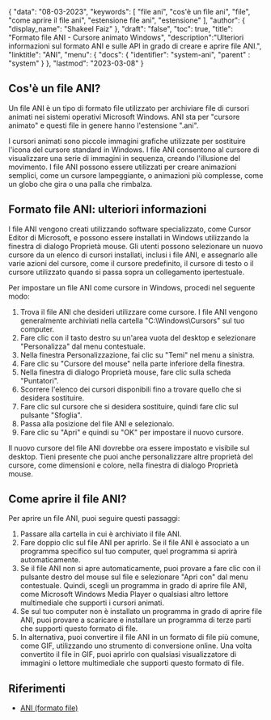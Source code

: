 {
"data": "08-03-2023",
  "keywords": [
"file ani",
"cos'è un file ani",
"file",
"come aprire il file ani",
"estensione file ani",
"estensione"
],
  "author": {
"display_name": "Shakeel Faiz"
},
"draft": "false",
"toc": true,
"title": "Formato file ANI - Cursore animato Windows",
  "description":"Ulteriori informazioni sul formato ANI e sulle API in grado di creare e aprire file ANI.",
"linktitle": "ANI",
  "menu": {
    "docs": {
      "identifier": "system-ani",
"parent" : "system"
}
},
"lastmod": "2023-03-08"
}

## Cos'è un file ANI?

Un file ANI è un tipo di formato file utilizzato per archiviare file di cursori animati nei sistemi operativi Microsoft Windows. ANI sta per "cursore animato" e questi file in genere hanno l'estensione ".ani".

I cursori animati sono piccole immagini grafiche utilizzate per sostituire l'icona del cursore standard in Windows. I file ANI consentono al cursore di visualizzare una serie di immagini in sequenza, creando l'illusione del movimento. I file ANI possono essere utilizzati per creare animazioni semplici, come un cursore lampeggiante, o animazioni più complesse, come un globo che gira o una palla che rimbalza.

## Formato file ANI: ulteriori informazioni

I file ANI vengono creati utilizzando software specializzato, come Cursor Editor di Microsoft, e possono essere installati in Windows utilizzando la finestra di dialogo Proprietà mouse. Gli utenti possono selezionare un nuovo cursore da un elenco di cursori installati, inclusi i file ANI, e assegnarlo alle varie azioni del cursore, come il cursore predefinito, il cursore di testo o il cursore utilizzato quando si passa sopra un collegamento ipertestuale.

Per impostare un file ANI come cursore in Windows, procedi nel seguente modo:

1. Trova il file ANI che desideri utilizzare come cursore. I file ANI vengono generalmente archiviati nella cartella "C:\Windows\Cursors" sul tuo computer.
2. Fare clic con il tasto destro su un'area vuota del desktop e selezionare "Personalizza" dal menu contestuale.
3. Nella finestra Personalizzazione, fai clic su "Temi" nel menu a sinistra.
4. Fare clic su "Cursore del mouse" nella parte inferiore della finestra.
5. Nella finestra di dialogo Proprietà mouse, fare clic sulla scheda "Puntatori".
6. Scorrere l'elenco dei cursori disponibili fino a trovare quello che si desidera sostituire.
7. Fare clic sul cursore che si desidera sostituire, quindi fare clic sul pulsante "Sfoglia".
8. Passa alla posizione del file ANI e selezionalo.
9. Fare clic su "Apri" e quindi su "OK" per impostare il nuovo cursore.

Il nuovo cursore del file ANI dovrebbe ora essere impostato e visibile sul desktop. Tieni presente che puoi anche personalizzare altre proprietà del cursore, come dimensioni e colore, nella finestra di dialogo Proprietà mouse.

## Come aprire il file ANI?

Per aprire un file ANI, puoi seguire questi passaggi:

1. Passare alla cartella in cui è archiviato il file ANI.
2. Fare doppio clic sul file ANI per aprirlo. Se il file ANI è associato a un programma specifico sul tuo computer, quel programma si aprirà automaticamente.
3. Se il file ANI non si apre automaticamente, puoi provare a fare clic con il pulsante destro del mouse sul file e selezionare "Apri con" dal menu contestuale. Quindi, scegli un programma in grado di aprire file ANI, come Microsoft Windows Media Player o qualsiasi altro lettore multimediale che supporti i cursori animati.
4. Se sul tuo computer non è installato un programma in grado di aprire file ANI, puoi provare a scaricare e installare un programma di terze parti che supporti questo formato di file.
5. In alternativa, puoi convertire il file ANI in un formato di file più comune, come GIF, utilizzando uno strumento di conversione online. Una volta convertito il file in GIF, puoi aprirlo con qualsiasi visualizzatore di immagini o lettore multimediale che supporti questo formato di file.

## Riferimenti
* [ANI (formato file)](https://en.wikipedia.org/wiki/ANI_(file_format))

